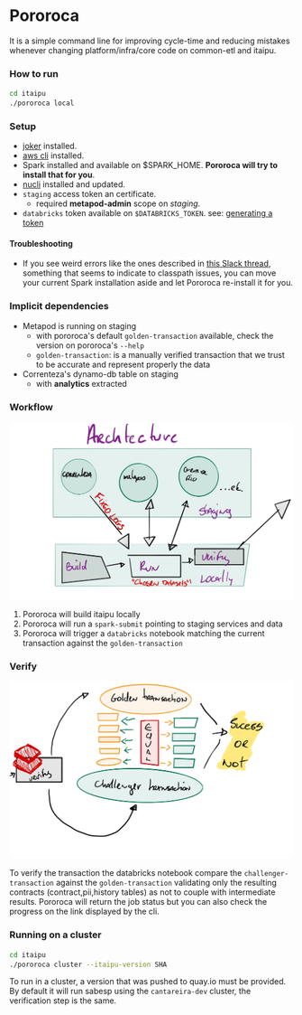 # Pororoca

It is a simple command line for improving cycle-time and reducing mistakes whenever changing platform/infra/core code on common-etl and itaipu. 

### How to run

```bash
cd itaipu
./pororoca local
```

### Setup

- [joker][1] installed.
- [aws cli][4] installed.
- Spark installed and available on $SPARK_HOME. **Pororoca will try to install that for you**.
- [nucli][2] installed and updated.
- `staging` access token an certificate.
  - required **metapod-admin** scope on *staging*.
- `databricks` token available on `$DATABRICKS_TOKEN`. see: [generating a token][3]

#### Troubleshooting
- If you see weird errors like the ones described in [this Slack thread](https://nubank.slack.com/archives/GHSTWS9QC/p1574865769060900), something that seems to indicate to classpath issues, you can move your current Spark installation aside and let Pororoca re-install it for you.

### Implicit dependencies

- Metapod is running on staging
    - with pororoca's default `golden-transaction` available, check the version on pororoca's `--help`
    - `golden-transaction`: is a manually verified transaction that we trust to be accurate and represent properly the data
- Correnteza's dynamo-db table on staging
    - with **analytics** extracted


### Workflow

 ![pororoca-architecture](../images/pororoca_arch.jpg)

 1. Pororoca will build itaipu locally
 2. Pororoca will run a `spark-submit` pointing to staging services and data
 3. Pororoca will trigger a `databricks` notebook matching the current transaction against the `golden-transaction`
 

### Verify

![pororoca-verify](../images/pororoca_verify.jpg)

To verify the transaction the databricks notebook compare the `challenger-transaction` against the `golden-transaction` validating
only the resulting contracts (contract,pii,history tables) as not to couple with intermediate results. Pororoca will return the job status but you can also check the progress on the link displayed by the cli.

### Running on a cluster

```bash
cd itaipu
./pororoca cluster --itaipu-version SHA
```

To run in a cluster, a version that was pushed to quay.io must be provided. By default it will run sabesp using the `cantareira-dev` cluster, the verification step is the same.
 


[1]: https://github.com/candid82/joker  
[2]: https://github.com/nubank/nucli
[3]: https://docs.databricks.com/api/latest/authentication.html#generate-a-token
[4]: https://aws.amazon.com/cli/
